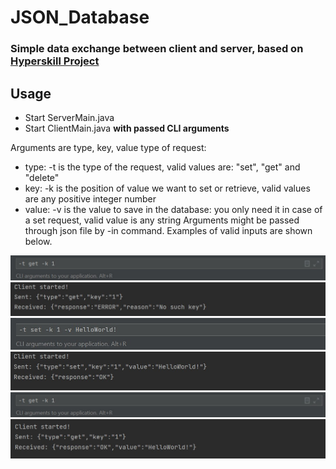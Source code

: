 # JSON_Database
### Simple data exchange between client and server, based on [Hyperskill Project](https://hyperskill.org/projects/65) 
## Usage
- Start ServerMain.java
- Start ClientMain.java **with passed CLI arguments**

Arguments are type, key, value type of request:
- type: -t is the type of the request, valid values are: "set", "get" and "delete"
- key: -k is the position of value we want to set or retrieve, valid values are any positive integer number
- value: -v is the value to save in the database: you only need it in case of a set request, valid value is any string
Arguments might be passed through json file by -in <file name> command.
Examples of valid inputs are shown below.
 
![get_without_key_in](https://github.com/PCiesielczyk/JSON_Database/blob/main/JSON_Database/examples/ss_1_1.jpg)
![get_without_key_out](https://github.com/PCiesielczyk/JSON_Database/blob/main/JSON_Database/examples/ss_1_2.jpg)
![set_in](https://github.com/PCiesielczyk/JSON_Database/blob/main/JSON_Database/examples/ss_2_1.jpg)
![set_out](https://github.com/PCiesielczyk/JSON_Database/blob/main/JSON_Database/examples/ss_2_2.jpg)
![get_in](https://github.com/PCiesielczyk/JSON_Database/blob/main/JSON_Database/examples/ss_1_1.jpg)
![get_out](https://github.com/PCiesielczyk/JSON_Database/blob/main/JSON_Database/examples/ss_3_2.jpg)

